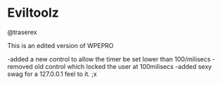 # Eviltoolz
@traserex

  This is an edited version of WPEPRO
  
  -added a new control to allow the timer be set lower than 100/milisecs
  -removed old control which locked the user at 100milisecs
  -added sexy swag for a 127.0.0.1 feel to it. ;x
